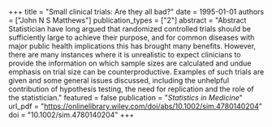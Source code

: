 +++
title = "Small clinical trials: Are they all bad?"
date = 1995-01-01
authors = ["John N S Matthews"]
publication_types = ["2"]
abstract = "Abstract Statistician have long argued that randomized controlled trials should be sufficiently large to achieve their purpose, and for common diseases with major public health implications this has brought many benefits. However, there are many instances where it is unrealistic to expect clinicians to provide the information on which sample sizes are calculated and undue emphasis on trial size can be counterproductive. Examples of such trials are given and some general issues discussed, including the unhelpful contribution of hypothesis testing, the need for replication and the role of the statistician."
featured = false
publication = "*Statistics in Medicine*"
url_pdf = "https://onlinelibrary.wiley.com/doi/abs/10.1002/sim.4780140204"
doi = "10.1002/sim.4780140204"
+++

